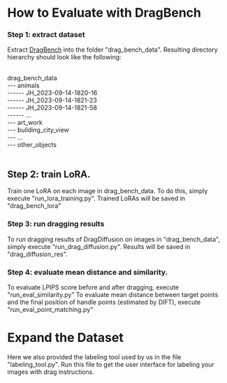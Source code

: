 # How to Evaluate with DragBench

### Step 1: extract dataset
Extract [DragBench](https://github.com/Yujun-Shi/DragDiffusion/releases/download/v0.1.1/DragBench.zip) into the folder "drag_bench_data".
Resulting directory hierarchy should look like the following:

<br>
drag_bench_data<br>
--- animals<br>
------ JH_2023-09-14-1820-16<br>
------ JH_2023-09-14-1821-23<br>
------ JH_2023-09-14-1821-58<br>
------ ...<br>
--- art_work<br>
--- building_city_view<br>
--- ...<br>
--- other_objects<br>
<br>

## Step 2: train LoRA.
Train one LoRA on each image in drag_bench_data.
To do this, simply execute "run_lora_training.py".
Trained LoRAs will be saved in "drag_bench_lora"

### Step 3: run dragging results
To run dragging results of DragDiffusion on images in "drag_bench_data", simply execute "run_drag_diffusion.py".
Results will be saved in "drag_diffusion_res".

### Step 4: evaluate mean distance and similarity.
To evaluate LPIPS score before and after dragging, execute "run_eval_similarity.py"
To evaluate mean distance between target points and the final position of handle points (estimated by DIFT), execute "run_eval_point_matching.py"


# Expand the Dataset
Here we also provided the labeling tool used by us in the file "labeling_tool.py".
Run this file to get the user interface for labeling your images with drag instructions.